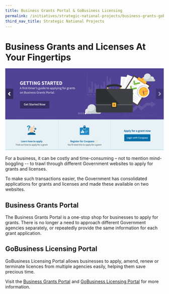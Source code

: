 ```yaml
---
title: Business Grants Portal & GoBusiness Licensing
permalink: /initiatives/strategic-national-projects/business-grants-gobusiness-licensing
third_nav_title: Strategic National Projects
---
```

# Business Grants and Licenses At Your Fingertips
![business grants portal](/images/initiatives/business-grants-gobusiness.png)
  
For a business, it can be costly and time-consuming – not to mention mind-boggling -- to trawl through different Government websites to apply for grants and licenses.

To make such transactions easier, the Government has consolidated applications for grants and licenses and made these available on two websites.

## Business Grants Portal

The Business Grants Portal is a one-stop shop for businesses to apply for grants. There is no longer a need to approach different Government agencies separately, or repeatedly provide the same information for each grant application.

## GoBusiness Licensing Portal

GoBusiness Licensing Portal allows businesses to apply, amend, renew or terminate licences from multiple agencies easily, helping them save precious time.

Visit the <a href="https://www.businessgrants.gov.sg/" target="_blank">Business Grants Portal</a> and <a href="http://www.gobusiness.gov.sg/licenses" target="_blank">GoBusiness Licensing Portal</a> for more information.